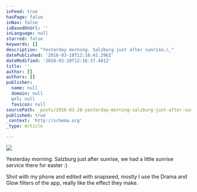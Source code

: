 ```yaml
---
inFeed: true
hasPage: false
inNav: false
isBasedOnUrl: ''
inLanguage: null
starred: false
keywords: []
description: "Yesterday morning. Salzburg just after sunrise,\_"
datePublished: '2016-03-28T12:16:42.296Z'
dateModified: '2016-03-28T12:16:37.481Z'
title: ''
author: []
authors: []
publisher:
  name: null
  domain: null
  url: null
  favicon: null
sourcePath: _posts/2016-03-28-yesterday-morning-salzburg-just-after-sunrise.md
published: true
_context: 'http://schema.org'
_type: Article

---
```

![](https://s3-us-west-2.amazonaws.com/the-grid-img/p/89b448711912cbc5dc3462060b1aa5c139114e00.jpg)

Yesterday morning. Salzburg just after sunrise, we had a little sunrise service there for easter :)

Shot with my phone and edited with snapseed, mostly I use the Drama and Glow filters of the app, really like the effect they make.